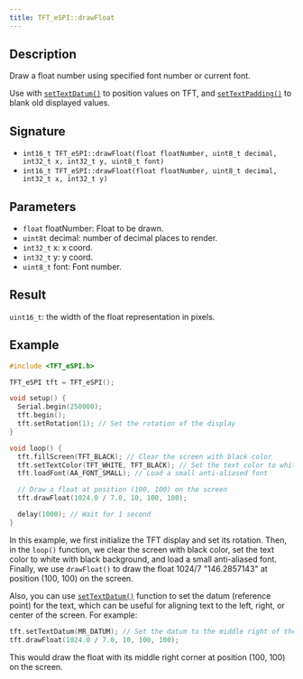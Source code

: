 ```yaml
---
title: TFT_eSPI::drawFloat
---
```


## Description

Draw a float number using specified font number or current font.

Use with [`setTextDatum()`](settextdatum.md) to position values on TFT, and [`setTextPadding()`](settextpadding.md) to
blank old displayed values.

## Signature

* `int16_t TFT_eSPI::drawFloat(float floatNumber, uint8_t decimal, int32_t x, int32_t y, uint8_t font)`
* `int16_t TFT_eSPI::drawFloat(float floatNumber, uint8_t decimal, int32_t x, int32_t y)`

## Parameters

* `float` floatNumber: Float to be drawn.
* `uint8t` decimal: number of decimal places to render.
* `int32_t` x: x coord.
* `int32_t` y: y coord.
* `uint8_t` font: Font number.

## Result

`uint16_t`: the width of the float representation in pixels.

## Example

``` cpp
#include <TFT_eSPI.h>

TFT_eSPI tft = TFT_eSPI();

void setup() {
  Serial.begin(250000);
  tft.begin();
  tft.setRotation(1); // Set the rotation of the display
}

void loop() {
  tft.fillScreen(TFT_BLACK); // Clear the screen with black color
  tft.setTextColor(TFT_WHITE, TFT_BLACK); // Set the text color to white with black background
  tft.loadFont(AA_FONT_SMALL); // Load a small anti-aliased font

  // Draw a float at position (100, 100) on the screen
  tft.drawFloat(1024.0 / 7.0, 10, 100, 100);

  delay(1000); // Wait for 1 second
}
```

In this example, we first initialize the TFT display and set its rotation. Then, in the `loop()` function, we clear the 
screen with black color, set the text color to white with black background, and load a small anti-aliased font. Finally, 
we use `drawFloat()` to draw the float 1024/7 "146.2857143" at position (100, 100) on the screen.

Also, you can use [`setTextDatum()`](settextdatum.md) function to set the datum (reference point) for the text, which 
can be useful for aligning text to the left, right, or center of the screen. For example:

``` cpp
tft.setTextDatum(MR_DATUM); // Set the datum to the middle right of the text
tft.drawFloat(1024.0 / 7.0, 10, 100, 100);
```

This would draw the float with its middle right corner at position (100, 100) on the screen.
